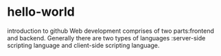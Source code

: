 # hello-world
introduction to github
Web development comprises of two parts:frontend and backend.
Generally there are two types of languages :server-side scripting language and client-side scripting language.
